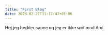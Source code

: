 ```yaml
---
title: "First Blog"
date: 2023-02-21T11:17:47+01:00
---
```

Hej jeg hedder sanne og jeg er ikke sød mod Ami
